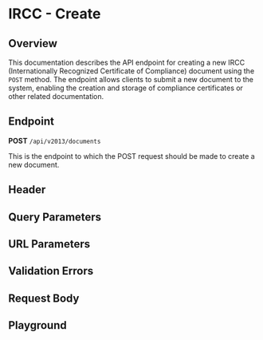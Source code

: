 <script >
import SwaggerUI from "@/swagger/view/SwaggerUI.vue"
import swaggerJson from "@/swagger/json/ircc/create.json";

const swaggerSpecs = [
  { json: swaggerJson, protected: true },
];
</script>

# IRCC - Create

## Overview
This documentation describes the API endpoint for creating a new IRCC (Internationally Recognized Certificate of Compliance) document using the `POST` method. The endpoint allows clients to submit a new document to the system, enabling the creation and storage of compliance certificates or other related documentation.


<!--@include: @/../components/ircc/introduction.md-->

## Endpoint

**POST** `/api/v2013/documents`

This is the endpoint to which the POST request should be made to create a new document.

## Header
<!--@include: @/../components/common/header/authorization-realm.md-->

## Query Parameters
<!--@include: @/../components/common/query/schema.md-->

## URL Parameters
<!--@include: @/../components/common/url/uid.md-->

## Validation Errors
<!--@include: @/../components/common/validation-error.md-->

## Request Body
<!--@include: @/../components/ircc/request-body.md-->

## Playground

<SwaggerUI :swaggerSpecs="swaggerSpecs" />
